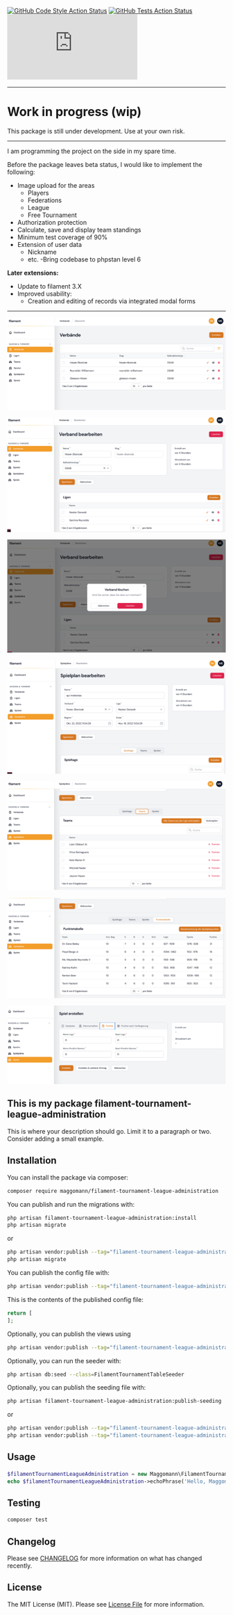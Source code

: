 [![GitHub Code Style Action Status](https://img.shields.io/github/actions/workflow/status/Maggomann/filament-tournament-league-administration/run-phpstan.yml?branch%3Abeta&label=code%20style)](https://github.com/Maggomann/filament-tournament-league-administration/actions?query=workflow%3Arun-phpstan+branch%3Abeta) [![GitHub Tests Action Status](https://img.shields.io/github/actions/workflow/status/Maggomann/filament-tournament-league-administration/run-tests.yml?branch%3Abeta&label=tests)](https://github.com/Maggomann/filament-tournament-league-administration/actions?query=workflow%3Arun-tests+branch%3Abeta)[![GitHub license](https://github.com/Maggomann/filament-tournament-league-administration/blob/beta/LICENSE.md)](https://img.shields.io/github/license/Maggomann/filament-tournament-league-administration)

---

# Work in progress (wip)

This package is still under development. Use at your own risk.

---

I am programming the project on the side in my spare time.

Before the package leaves beta status, I would like to implement the following:

- Image upload for the areas
  - Players
  - Federations
  - League
  - Free Tournament
- Authorization protection
- Calculate, save and display team standings
- Minimum test coverage of 90%
- Extension of user data
  - Nickname
  - etc.
-Bring codebase to phpstan level 6

**Later extensions:**

- Update to filament 3.X
- Improved usability:
  - Creation and editing of records via integrated modal forms

---

![verbaende](./src/docs/assets/001_verbaende.png)

![verbaend bearbeiten](./src/docs/assets/002_verband_bearbeiten.png)

![verbaend bearbeiten](./src/docs/assets/004_verband_loeschen.png)

![spielplan bearbeiten](./src/docs/assets/006_spielplan_bearbeiten.png)

![spielplan teams](./src/docs/assets/008_spielplan_teams.png)

![spielplan punktetabelle](./src/docs/assets/011_spielplan_punktetabelle.png)

![spiel erstellen reiter punkte](./src/docs/assets/010_spiel_erstellen_reiter_punkte.png)


## This is my package filament-tournament-league-administration

This is where your description should go. Limit it to a paragraph or two. Consider adding a small example.

## Installation

You can install the package via composer:

```bash
composer require maggomann/filament-tournament-league-administration
```

You can publish and run the migrations with:

```bash
php artisan filament-tournament-league-administration:install
php artisan migrate
```

or

```bash
php artisan vendor:publish --tag="filament-tournament-league-administration-migrations"
php artisan migrate
```

You can publish the config file with:

```bash
php artisan vendor:publish --tag="filament-tournament-league-administration-config"
```

This is the contents of the published config file:

```php
return [
];
```

Optionally, you can publish the views using

```bash
php artisan vendor:publish --tag="filament-tournament-league-administration-views"
```

Optionally, you can run the seeder with:

```bash
php artisan db:seed --class=FilamentTournamentTableSeeder
```


Optionally, you can publish the seeding file with:

```bash
php artisan filament-tournament-league-administration:publish-seeding
```
or

```bash
php artisan vendor:publish --tag="filament-tournament-league-administration-seeders"
php artisan vendor:publish --tag="filament-tournament-league-administration-factories"
```

## Usage

```php
$filamentTournamentLeagueAdministration = new Maggomann\FilamentTournamentLeagueAdministration();
echo $filamentTournamentLeagueAdministration->echoPhrase('Hello, Maggomann!');
```

## Testing

```bash
composer test
```

## Changelog

Please see [CHANGELOG](CHANGELOG.md) for more information on what has changed recently.

## License

The MIT License (MIT). Please see [License File](LICENSE.md) for more information.
